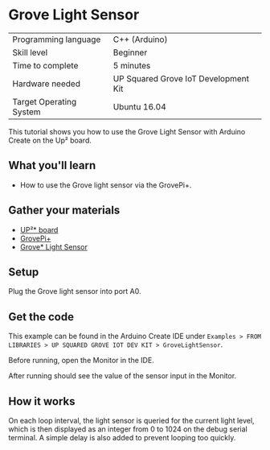 # Grove Light Sensor
<table>
	<tr>
		<td>Programming language</td>
		<td>C++ (Arduino)</td>
	</tr>
	<tr>
		<td>Skill level</td>
		<td>Beginner</td>
	</tr>
	<tr>
		<td>Time to complete</td>
		<td>5 minutes</td>
	</tr>
	<tr>
		<td>Hardware needed</td>
		<td>UP Squared Grove IoT Development Kit</td>
	</tr>
	<tr>
		<td>Target Operating System</td>
		<td>Ubuntu 16.04</td>
	</tr>
</table>

This tutorial shows you how to use the Grove Light Sensor with Arduino Create on the Up² board.

## What you'll learn
* How to use the Grove light sensor via the GrovePi+.

## Gather your materials
* [UP²\* board](http://www.up-board.org/upsquared)
* [GrovePi+](http://wiki.seeedstudio.com/wiki/GrovePi%2b)
* [Grove\* Light Sensor](https://www.seeedstudio.com/Grove-Light-Sensor-v1.2-p-2727.html)

## Setup
Plug the Grove light sensor into port A0.

## Get the code
This example can be found in the Arduino Create IDE under `Examples > FROM LIBRARIES > UP SQUARED GROVE IOT DEV KIT > GroveLightSensor`.

Before running, open the Monitor in the IDE.

After running should see the value of the sensor input in the Monitor.


## How it works
On each loop interval, the light sensor is queried for the current light level, which is then displayed as an integer from 0 to 1024 on the debug serial terminal. A simple delay is also added to prevent looping too quickly.